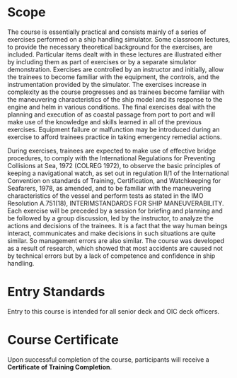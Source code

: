 # Scope

The course is essentially practical and consists mainly of a series of exercises performed on a ship handling simulator. Some classroom lectures, to provide the necessary theoretical background for the exercises, are included. Particular items dealt with in these lectures are illustrated either by including them as part of exercises or by a separate simulator demonstration. Exercises are controlled by an instructor and initially, allow the trainees to become familiar with the equipment, the controls, and the instrumentation provided by the simulator. The exercises increase in complexity as the course progresses and as trainees become familiar with the maneuvering characteristics of the ship model and its response to the engine and helm in various conditions. The final exercises deal with the planning and execution of as coastal passage from port to port and will make use of the knowledge and skills learned in all of the previous exercises. Equipment failure or malfunction may be introduced during an exercise to afford trainees practice in taking emergency remedial actions.

During exercises, trainees are expected to make use of effective bridge procedures, to comply with the International Regulations for Preventing Collisions at Sea, 1972 (COLREG 1972), to observe the basic principles of keeping a navigational watch, as set out in regulation II/1 of the International Convention on standards of Training, Certification, and Watchkeeping for Seafarers, 1978, as amended, and to be familiar with the maneuvering characteristics of the vessel and perform tests as stated in the IMO Resolution A.751(18), INTERIMSTANDARDS FOR SHIP MANEUVERABILITY. Each exercise will be preceded by a session for briefing and planning and be followed by a group discussion, led by the instructor, to analyze the actions and decisions of the trainees. It is a fact that the way human beings interact, communicates and make decisions in such situations are quite similar. So management errors are also similar. The course was developed as a result of research, which showed that most accidents are caused not by technical errors but by a lack of competence and confidence in ship handling.

# Entry Standards

Entry to this course is intended for all senior deck and OIC deck officers.

# Course Certificate

Upon successful completion of the course, participants will receive a **Certificate of Training Completion**.